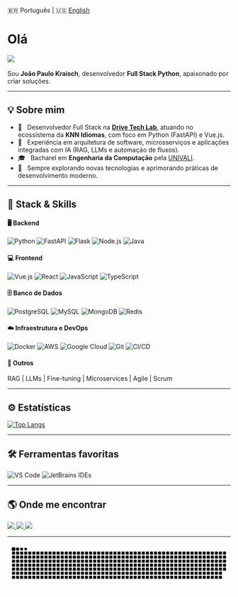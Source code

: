  🇧🇷 Português | 🇺🇸 [English](README.en.md)

# Olá
![](https://komarev.com/ghpvc/?username=Jp-K&color=006bed)

Sou **João Paulo Kraisch**, desenvolvedor **Full Stack Python**, apaixonado por criar soluções.

---

## 💡 Sobre mim

- 💼 &nbsp; Desenvolvedor Full Stack na [**Drive Tech Lab**](http://drive.app.br/), atuando no ecossistema da **KNN Idiomas**, com foco em Python (FastAPI) e Vue.js.  
- 🧠 &nbsp; Experiência em arquitetura de software, microsserviços e aplicações integradas com IA (RAG, LLMs e automação de fluxos).  
- 🎓 &nbsp; Bacharel em **Engenharia da Computação** pela [UNIVALI](https://univali.br/).  
- 🚀 &nbsp; Sempre explorando novas tecnologias e aprimorando práticas de desenvolvimento moderno.  

---

## 🧰 Stack & Skills

  #### 🖥️ Backend  
  ![Python](https://img.shields.io/badge/-Python-333333?style=flat&logo=Python&logoColor=3776AB)
  ![FastAPI](https://img.shields.io/badge/-FastAPI-333333?style=flat&logo=fastapi&logoColor=009688)
  ![Flask](https://img.shields.io/badge/-Flask-333333?style=flat&logo=flask)
  ![Node.js](https://img.shields.io/badge/-Node.js-333333?style=flat&logo=node.js)
  ![Java](https://img.shields.io/badge/-Java-333333?style=flat&logo=openjdk)
  
  #### 💻 Frontend  
  ![Vue.js](https://img.shields.io/badge/-Vue.js-333333?style=flat&logo=vue.js)
  ![React](https://img.shields.io/badge/-React-333333?style=flat&logo=react)
  ![JavaScript](https://img.shields.io/badge/-JavaScript-333333?style=flat&logo=javascript)
  ![TypeScript](https://img.shields.io/badge/-TypeScript-333333?style=flat&logo=typescript)
  
  #### 🗄️ Banco de Dados  
  ![PostgreSQL](https://img.shields.io/badge/-PostgreSQL-333333?style=flat&logo=postgresql)
  ![MySQL](https://img.shields.io/badge/-MySQL-333333?style=flat&logo=mysql)
  ![MongoDB](https://img.shields.io/badge/-MongoDB-333333?style=flat&logo=mongodb)
  ![Redis](https://img.shields.io/badge/-Redis-333333?style=flat&logo=redis)
  
  #### ☁️ Infraestrutura e DevOps  
  ![Docker](https://img.shields.io/badge/-Docker-333333?style=flat&logo=docker)
  ![AWS](https://img.shields.io/badge/-AWS-333333?style=flat&logo=amazon-aws)
  ![Google Cloud](https://img.shields.io/badge/-Google%20Cloud-333333?style=flat&logo=google-cloud)
  ![Git](https://img.shields.io/badge/-Git-333333?style=flat&logo=git)
  ![CI/CD](https://img.shields.io/badge/-CI%2FCD-333333?style=flat&logo=githubactions)
  
  #### 🤖 Outros
  RAG | LLMs | Fine-tuning | Microservices | Agile | Scrum

  ---

  ## ⚙️ Estatísticas
  
  [![Top Langs](https://github-readme-stats.vercel.app/api/top-langs/?username=Jp-K&hide=html,Makefile,SWIG,VHDL,CSS&layout=compact&theme=transparent&count_private=true)](https://github.com/Jp-K/)

  ---

  ## 🛠️ Ferramentas favoritas
  
  ![VS Code](https://img.shields.io/badge/-VS%20Code-333333?style=flat&logo=visual-studio-code&logoColor=007ACC)
  ![JetBrains IDEs](https://img.shields.io/badge/-JetBrains%20IDEs-333333?style=flat&logo=jetbrains)
  
  ---
  
  
  
  ## 🌎 Onde me encontrar
  
  <p align="left">
  <a href="https://www.linkedin.com/in/jo%C3%A3o-paulo-kraisch-458304182/">
    <img src="https://img.shields.io/badge/-LinkedIn-0e76a8?style=flat-square&logo=linkedin&logoColor=white"/>
  </a>
  <a href="https://www.instagram.com/jpkjoao/">
    <img src="https://img.shields.io/badge/-Instagram-DF0174?style=flat-square&logo=instagram&logoColor=white"/>
  </a>
  <a href="mailto:joaopaulokraisch@gmail.com">
    <img src="https://img.shields.io/badge/-Gmail-006bed?style=flat-square&logo=Gmail&logoColor=white"/>
  </a>
  </p>
  
  ---

<picture>
  <source media="(prefers-color-scheme: dark)" srcset="https://raw.githubusercontent.com/platane/platane/output/github-contribution-grid-snake-dark.svg">
  <source media="(prefers-color-scheme: light)" srcset="https://raw.githubusercontent.com/platane/platane/output/github-contribution-grid-snake.svg">
  <img alt="github contribution grid snake animation" src="https://raw.githubusercontent.com/platane/platane/output/github-contribution-grid-snake.svg">
</picture>
